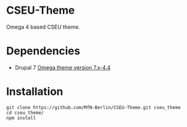 # CSEU-Theme
Omega 4 based CSEU theme.

# Dependencies
* Drupal 7 [Omega theme version 7.x-4.4](https://www.drupal.org/project/omega)

# Installation
```
git clone https://github.com/MfN-Berlin/CSEU-Theme.git cseu_theme
cd cseu_theme/
npm install
```
